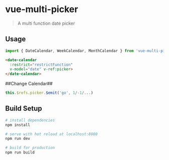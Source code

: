 # vue-multi-picker

> A multi function date picker

## Usage
```javascript
import { DateCalendar, WeekCalendar, MonthCalendar } from 'vue-multi-picker'
```

```html
<date-calendar
  :restrict="restrictFunction"
  v-model="date" v-ref:picker>
</date-calendar>
```

##Change Calendar##
```javascript
this.$refs.picker.$emit('go', 1/-1/...)
```

## Build Setup

``` bash
# install dependencies
npm install

# serve with hot reload at localhost:8080
npm run dev

# build for production
npm run build
```
